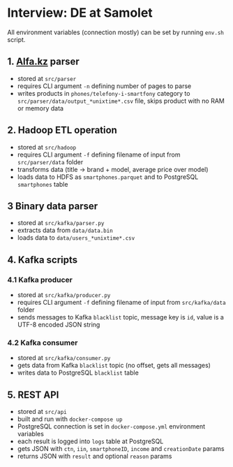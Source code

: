 # Interview: DE at Samolet

All environment variables (connection mostly) can be set by running `env.sh` script.

## 1. [Alfa.kz](alfa.kz) parser  
- stored at `src/parser`
- requires CLI argument `-n` defining number of pages to parse
- writes products in `phones/telefony-i-smartfony` category to `src/parser/data/output_*unixtime*.csv` file, skips product with no RAM or memory data

## 2. Hadoop ETL operation
- stored at `src/hadoop`
- requires CLI argument `-f` defining filename of input from `src/parser/data` folder
- transforms data (title → brand + model, average price over model)
- loads data to HDFS as `smartphones.parquet` and to PostgreSQL `smartphones` table

## 3 Binary data parser
- stored at `src/kafka/parser.py`
- extracts data from `data/data.bin`
- loads data to `data/users_*unixtime*.csv`

## 4. Kafka scripts

### 4.1 Kafka producer
- stored at `src/kafka/producer.py`
- requires CLI argument `-f` defining filename of input from `src/kafka/data` folder
- sends messages to Kafka `blacklist` topic, message key is `id`, value is a UTF-8 encoded JSON string
### 4.2 Kafka consumer
- stored at `src/kafka/consumer.py`
- gets data from Kafka `blacklist` topic (no offset, gets all messages)
- writes data to PostgreSQL `blacklist` table

## 5. REST API
- stored at `src/api`
- built and run with `docker-compose up`
- PostgreSQL connection is set in `docker-compose.yml` environment variables
- each result is logged into `logs` table at PostgreSQL
- gets JSON with `ctn`, `iin`, `smartphoneID`, `income` and `creationDate` params
- returns JSON with `result` and optional `reason` params
